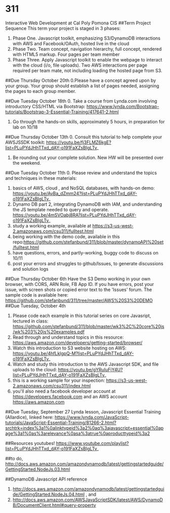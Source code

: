 # 311
Interactive Web Development at Cal Poly Pomona CIS
##Term Project Sequence
 This term your project is staged in 3 phases: 
1. Phase One. Javascript toolkit, emphasizing S3/DynamoDB interactions with AWS and Facebook/OAuth, hosted live in the cloud
2. Phase Two. Team concept, navigation hierarchy, full concept, rendered with HTML5 markup. Four pages per team member
3. Phase Three. Apply Javascript toolkit to enable the webpage to interact with the cloud (i/o, file uploads). Two AWS interactions per page required per team mate, not including loading the hosted page from S3. 

##Due Thursday October 20th
0.Please have a concept agreed upon by your group. Your group should establish a list of pages needed, assigning the pages to each group member. 

##Due Tuesday October 18th
0. Take a course from Lynda.com involving introductory CSS/HTML via Bootstrap: https://www.lynda.com/Bootstrap-tutorials/Bootstrap-3-Essential-Training/417641-2.html
1. Go through the hands-on skills, approximately 5 hours, in preparation for lab on 10/18

##Due Thursday October 13th
0. Consult this tutorial to help complete your AWSJSSDK toolkit: https://youtu.be/fj3FLMZ6kgE?list=PLuPYdJHhTTxd_dAY-o191FaXZsBIgLTv_
1. Be rounding out your complete solution. New HW will be presented over the weekend. 

##Due  Tuesday October 11th
0. Please review and understand the topics and techniques in these materials: 
1. basics of AWS, cloud , and NoSQL databases, with hands-on demo: https://youtu.be/AvBa_dZmm24?list=PLuPYdJHhTTxd_dAY-o191FaXZsBIgLTv_
2.  Dynamo DB part 2, integrating DynamoDB with  IAM, and understanding the JS template needed to query and operate. https://youtu.be/4mSVOabj8RA?list=PLuPYdJHhTTxd_dAY-o191FaXZsBIgLTv_
3.  study a working example, available at https://s3-us-west-2.amazonaws.com/csu311/fulltest.html
4. being working with the demo code, available in this repo:https://github.com/stefanbund/311/blob/master/dynamoAPI%20set/fulltest.html
5. have questions, errors, and partly-working, buggy code to discuss on 10/11
6. post your errors and struggles to github/Issues, to generate discussions and solution logs

##Due Thursday October 6th
Have the S3 Demo working in your own browser, with CORS, ARN Role, FB App ID. If you have errors, post your issue, with screen shots or copied error text to the 'Issues' forum. The sample code is available here: https://github.com/stefanbund/311/tree/master/AWS%20S3%20DEMO
##Due Tuesday, October 4th
1. Please code each example in this tutorial series on core Javasript, lectured in class: https://github.com/stefanbund/311/blob/master/wk3%2C%20core%20js/wk%203%20js%20examples.pdf
2. Read through and understand topics in this resource:  https://aws.amazon.com/developers/getting-started/browser/
3. Watch this introduction to S3 website hosting on AWS: https://youtu.be/4hfLklgpQ-M?list=PLuPYdJHhTTxd_dAY-o191FaXZsBIgLTv_
4. Watch and study this introduction to  the AWS Javascript SDK, and file uploads to the cloud: https://youtu.be/gYRuIuFjY4U?list=PLuPYdJHhTTxd_dAY-o191FaXZsBIgLTv_
5. this is a working sample for your inspection: https://s3-us-west-2.amazonaws.com/csu311/index.html
6. you'll also need a facebook developer account at https://developers.facebook.com and an AWS account https://aws.amazon.com

##Due Tuesday, September 27
Lynda lesson, Javascript Essential Training (Allardice), linked here: https://www.lynda.com/JavaScript-tutorials/JavaScript-Essential-Training/81266-2.html?srchtrk=index%3a1%0alinktypeid%3a2%0aq%3ajavascript+essential%0apage%3a1%0as%3arelevance%0asa%3atrue%0aproducttypeid%3a2

##Resources
youtubes! https://www.youtube.com/playlist?list=PLuPYdJHhTTxd_dAY-o191FaXZsBIgLTv_

##to do, 
http://docs.aws.amazon.com/amazondynamodb/latest/gettingstartedguide/GettingStarted.NodeJs.03.html

##DynamoDB Javascript API reference
1. http://docs.aws.amazon.com/amazondynamodb/latest/gettingstartedguide/GettingStarted.NodeJs.04.html , and
2. http://docs.aws.amazon.com/AWSJavaScriptSDK/latest/AWS/DynamoDB/DocumentClient.html#query-property

